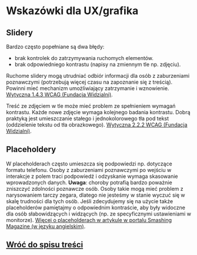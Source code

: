 # Wskazówki dla UX/grafika

## Slidery

Bardzo często popełniane są dwa błędy:

- brak kontrolek do zatrzymywania ruchomych elementów.
- brak odpowiedniego kontrastu (napisy na zmiennym tle np. zdjęciu).

Ruchome slidery mogą utrudniać odbiór informacji dla osób z zaburzeniami poznawczymi (potrzebują więcej czasu na zapoznanie się z treścią). Powinni mieć mechanizm umożliwiający zatrzymanie i wznowienie. [Wytyczna 1.4.3 WCAG (Fundacja Widzialni)](http://wcag20.widzialni.org/kontrast-minimalny,new,mg,165,172.html,71).

Treść ze zdjęciem w tle może mieć problem ze spełnieniem wymagań kontrastu. Każde nowe zdjęcie wymaga kolejnego badania kontrastu. Dobrą praktyką jest umieszczanie stałego i jednokolorowego tła pod tekst (oddzielenie tekstu od tła obrazkowego). [Wytyczna 2.2.2 WCAG (Fundacja Widzialni)](http://wcag20.widzialni.org/pauza--zatrzymanie--ukrycie,new,mg,166,174.html,82).

## Placeholdery

W placeholderach często umieszcza się podpowiedzi np. dotyczące formatu telefonu. Osoby z zaburzeniami poznawczymi po wejściu w interakcje z polem traci podpowiedź i odzyskanie wymaga skasowanie wprowadzonych danych. **Uwaga**: choroby potrafią bardzo poważnie zniszczyć zdolności poznawcze osób. Osoby takie mogą mieć problem z narysowaniem tarczy zegara, dlatego nie jesteśmy w stanie wyczuć się w skalę trudności dla tych osób. Jeśli zdecydujemy się na użycie także placeholderów pamiętajmy o odpowiednim kontraście, aby były widoczne dla osób słabowidzących i widzących (np. ze specyficznymi ustawieniami w monitorze).
[Więcej o placeholderach w artykule w portalu Smashing Magazine (w języku angielskim)](https://www.smashingmagazine.com/2018/06/placeholder-attribute/).

## [Wróć do spisu treści](../README.md)
